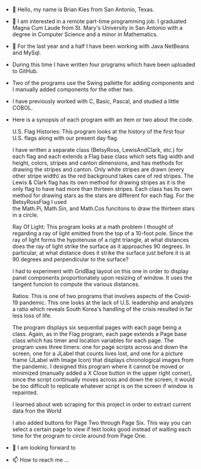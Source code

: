 - 👋 Hello, my name is Brian Kies from San Antonio, Texas.
- 👀 I am interested in a remote part-time programming job. I graduated Magna Cum Laude 
     from St. Mary's University in San Antonio with a degree in Computer Science
     and a minor in Mathematics.
- 🌱 For the last year and a half I have been working with Java NetBeans and MySql. 
-    During this time I have written four programs which have been uploaded to GitHub.  
-    Two of the programs use the Swing pallette for adding components and I manually added components for the other two.
-    I have previously worked with C, Basic, Pascal, and studied a little COBOL. 
-        
     Here is a synopsis of each program with an item or two about the code.
     
     U.S. Flag Histories:
     This program looks at the history of the first four U.S. flags along with our present day flag.
     
     I have written a separate class (BetsyRoss, LewisAndClark, etc.) for each flag and each extends a Flag base class which sets flag width and height, 
     colors, stripes and canton dimensions, and has methods for drawing the stripes and canton. Only white stripes are drawn (every other stripe width) 
     as the red background takes care of red stripes. The Lewis & Clark flag has its own method for drawing stripes as it is the only flag to have had
     more than thirteen stripes. Each class has its own method for drawing stars as the stars are different for each flag. For the BetsyRossFlag I used  
     the Math.Pi, Math.Sin, and Math.Cos funcitons to draw the thirteen stars in a circle.
     
     Ray Of Light:
     This program looks at a math problem I thought of regarding a ray of light emitted from the top of a 10-foot pole. Since the ray of light forms the hypotenuse 
     of a right triangle, at what distances does the ray of light strike the surface as it approaches 90 degrees. In particular, at what distance does it strike the
     surface just before it is at 90 degrees and perpendicular to the surface?
     
     I had to experiment with GridBag layout on this one in order to display panel components proportionately upon resizing of window. It uses the tangent funcion
     to compute the various distances. 
     
     Ratios:
     This is one of two programs that involves aspects of the Covid-19 pandemic. This one looks at the lack of U.S. leadership and analyzes a ratio which reveals
     South Korea's handling of the crisis resulted in far less loss of life.
     
     The program displays six sequential pages with each page being a class. Again, as in the Flag program, each page extends a Page base class which has timer and 
     location variables for each page. The program uses three timers: one for page scripts across and down the screen, one for a JLabel that counts lives lost, and 
     one for a picture frame (JLabel with Image Icon) that displays chronological images from the pandemic. I designed this program where it cannot be moved or minimized 
     (manually added a X Close button in the upper right corner), since the script continually moves across and down the screen, it would be too difficult
     to replicate whatever script is on the screen if window is repainted.
     
     I learned about web scraping for this project in order to extraxt current data fron the World
     
     I also added buttons for Page Two through Page Six. This way you can select a certain page to view if text looks good instead of waiting each time 
     for the program to circle around from Page One. 
     
     
     
     
     
     
     
    
     
- 💞️ I am looking forward to 
- 📫 How to reach me ...

<!---
bkies23/bkies23 is a ✨ special ✨ repository because its `README.md` (this file) appears on your GitHub profile.
You can click the Preview link to take a look at your changes.
--->
